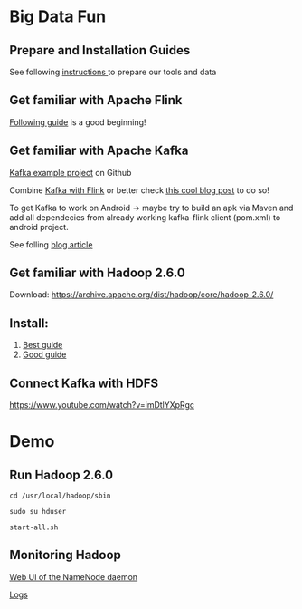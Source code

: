 # Big Data Fun

## Prepare and Installation Guides
See following [instructions ](https://gist.github.com/lidox/ae71fe107792534cc13cd887175dede4) to prepare our tools and data

## Get familiar with Apache Flink

[Following guide](http://dataartisans.github.io/flink-training/) is a good beginning!

## Get familiar with Apache Kafka

[Kafka example project](https://github.com/dataArtisans/kafka-example) on Github

Combine [Kafka with Flink](http://data-artisans.com/kafka-flink-a-practical-how-to) or better check [this cool blog post](https://www.javacodegeeks.com/2016/10/getting-started-apache-flink-kafka.html) to do so!

To get Kafka to work on Android -> maybe try to build an apk via Maven 
and add all dependecies from already working kafka-flink client (pom.xml) to android project.

See folling [blog article](http://www.vogella.com/tutorials/AndroidBuildMaven/article.html)


## Get familiar with Hadoop 2.6.0
Download:
https://archive.apache.org/dist/hadoop/core/hadoop-2.6.0/

## Install:
1. [Best guide](http://www.bogotobogo.com/Hadoop/BigData_hadoop_Install_on_ubuntu_single_node_cluster.php)
2. [Good guide](http://pingax.com/install-hadoop2-6-0-on-ubuntu)

## Connect Kafka with HDFS
https://www.youtube.com/watch?v=imDtlYXpRgc



# Demo
## Run Hadoop 2.6.0
```
cd /usr/local/hadoop/sbin

sudo su hduser

start-all.sh
```

## Monitoring Hadoop
[Web UI of the NameNode daemon](http://localhost:50070)

[Logs](http://localhost:50070/logs/)


